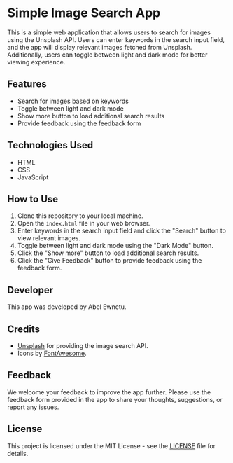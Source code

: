 # Simple Image Search App

This is a simple web application that allows users to search for images using the Unsplash API. Users can enter keywords in the search input field, and the app will display relevant images fetched from Unsplash. Additionally, users can toggle between light and dark mode for better viewing experience.

## Features

- Search for images based on keywords
- Toggle between light and dark mode
- Show more button to load additional search results
- Provide feedback using the feedback form

## Technologies Used

- HTML
- CSS
- JavaScript

## How to Use

1. Clone this repository to your local machine.
2. Open the `index.html` file in your web browser.
3. Enter keywords in the search input field and click the "Search" button to view relevant images.
4. Toggle between light and dark mode using the "Dark Mode" button.
5. Click the "Show more" button to load additional search results.
6. Click the "Give Feedback" button to provide feedback using the feedback form.

## Developer

This app was developed by Abel Ewnetu.

## Credits

- [Unsplash](https://unsplash.com/) for providing the image search API.
- Icons by [FontAwesome](https://fontawesome.com/).

## Feedback

We welcome your feedback to improve the app further. Please use the feedback form provided in the app to share your thoughts, suggestions, or report any issues.

## License

This project is licensed under the MIT License - see the [LICENSE](LICENSE) file for details.